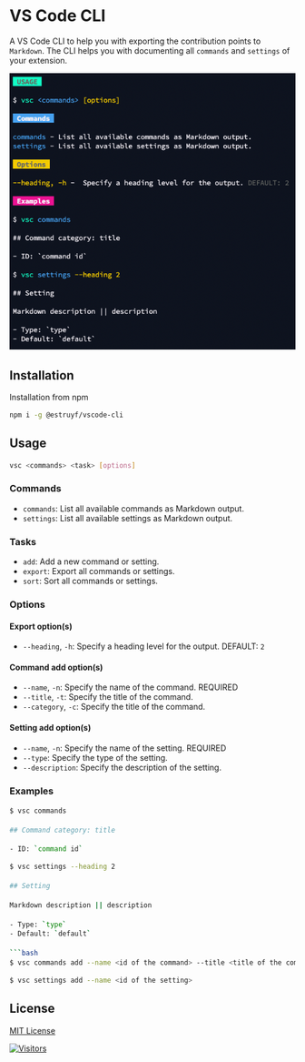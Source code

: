 # VS Code CLI

A VS Code CLI to help you with exporting the contribution points to `Markdown`. The CLI helps you with documenting all `commands` and `settings` of your extension.

![](./assets/help.png)

## Installation

Installation from npm

```bash
npm i -g @estruyf/vscode-cli
```

## Usage

```bash
vsc <commands> <task> [options] 
```

### Commands

- `commands`: List all available commands as Markdown output.
- `settings`: List all available settings as Markdown output.

### Tasks

- `add`: Add a new command or setting.
- `export`: Export all commands or settings.
- `sort`: Sort all commands or settings.

### Options

#### Export option(s)

- `--heading`, `-h`: Specify a heading level for the output. DEFAULT: `2`

#### Command add option(s)

- `--name`, `-n`: Specify the name of the command. REQUIRED
- `--title`, `-t`: Specify the title of the command.
- `--category`, `-c`: Specify the title of the command.

#### Setting add option(s)

- `--name`, `-n`: Specify the name of the setting. REQUIRED
- `--type`: Specify the type of the setting.
- `--description`: Specify the description of the setting.

### Examples

```bash
$ vsc commands

## Command category: title

- ID: `command id`
```

```bash
$ vsc settings --heading 2

## Setting

Markdown description || description

- Type: `type`
- Default: `default`

```bash
$ vsc commands add --name <id of the command> --title <title of the command> --category <category of the command>
```

```bash
$ vsc settings add --name <id of the setting>
```

## License

[MIT License](./LICENSE)

[![Visitors](https://api.visitorbadge.io/api/visitors?path=https%3A%2F%2Fgithub.com%2Festruyf%2Fvscode-cli&countColor=%23263759)](https://visitorbadge.io/status?path=https%3A%2F%2Fgithub.com%2Festruyf%2Fvscode-cli)